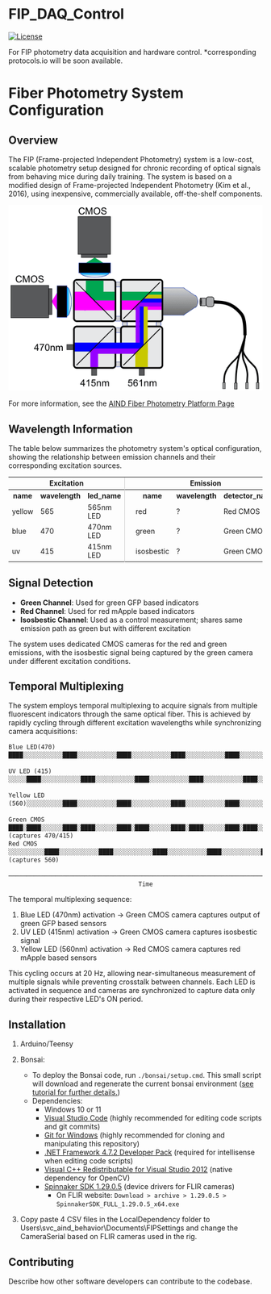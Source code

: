 # FIP_DAQ_Control

[![License](https://img.shields.io/badge/license-MIT-brightgreen)](LICENSE)

For FIP photometry data acquisition and hardware control.
*corresponding protocols.io will be soon available.

# Fiber Photometry System Configuration

## Overview

The FIP (Frame-projected Independent Photometry) system is a low-cost, scalable photometry setup designed for chronic recording of optical signals from behaving mice during daily training. The system is based on a modified design of Frame-projected Independent Photometry (Kim et al., 2016), using inexpensive, commercially available, off-the-shelf components.

![FIP System Light Path](assets/images/fip_light_path.png)

For more information, see the [AIND Fiber Photometry Platform Page](https://www.allenneuraldynamics.org/platforms/fiber-photometry)

## Wavelength Information

The table below summarizes the photometry system's optical configuration, showing the relationship between emission channels and their corresponding excitation sources.

<table>
  <tr>
    <th colspan="3">Excitation</th>
    <th style="border-left: 1px solid #ccc;"></th>
    <th colspan="3">Emission</th>
  </tr>
  <tr>
    <th>name</th>
    <th>wavelength</th>
    <th>led_name</th>
    <th style="border-left: 1px solid #ccc;"></th>
    <th>name</th>
    <th>wavelength</th>
    <th>detector_name</th>
  </tr>
  <tr>
    <td>yellow</td>
    <td>565</td>
    <td>565nm LED</td>
    <td style="border-left: 1px solid #ccc;"></td>
    <td>red</td>
    <td>?</td>
    <td>Red CMOS</td>
  </tr>
  <tr>
    <td>blue</td>
    <td>470</td>
    <td>470nm LED</td>
    <td style="border-left: 1px solid #ccc;"></td>
    <td>green</td>
    <td>?</td>
    <td>Green CMOS</td>
  </tr>
  <tr>
    <td>uv</td>
    <td>415</td>
    <td>415nm LED</td>
    <td style="border-left: 1px solid #ccc;"></td>
    <td>isosbestic</td>
    <td>?</td>
    <td>Green CMOS</td>
  </tr>
</table>

## Signal Detection

- **Green Channel**: Used for green GFP based indicators
- **Red Channel**: Used for red mApple based indicators
- **Isosbestic Channel**: Used as a control measurement; shares same emission path as green but with different excitation

The system uses dedicated CMOS cameras for the red and green emissions, with the isosbestic signal being captured by the green camera under different excitation conditions.

## Temporal Multiplexing

The system employs temporal multiplexing to acquire signals from multiple fluorescent indicators through the same optical fiber. This is achieved by rapidly cycling through different excitation wavelengths while synchronizing camera acquisitions:

```
Blue LED(470)   ████░░░░░░░░░░░████░░░░░░░░░░░████░░░░░░░░░░░████░░░░░░░░░░░████░░░░░░░░░░░

UV LED (415)    ░░░░░████░░░░░░░░░░░████░░░░░░░░░░░████░░░░░░░░░░░████░░░░░░░░░░░████░░░░░░

Yellow LED (560)░░░░░░░░░░████░░░░░░░░░░░████░░░░░░░░░░░████░░░░░░░░░░░████░░░░░░░░░░░████░

Green CMOS      ████░████░░░░░░████░████░░░░░░████░████░░░░░░████░████░░░░░░████░████░░░░░░  (captures 470/415)
Red CMOS        ░░░░░░░░░░████░░░░░░░░░░░████░░░░░░░░░░░████░░░░░░░░░░░████░░░░░░░░░░░████░  (captures 560)
                ───────────────────────────────────────────────────────────────────────────►
                                    Time
```

The temporal multiplexing sequence:
1. Blue LED (470nm) activation -> Green CMOS camera captures output of green GFP based sensors
2. UV LED (415nm) activation -> Green CMOS camera captures isosbestic signal
3. Yellow LED (560nm) activation -> Red CMOS camera captures red mApple based sensors

This cycling occurs at 20 Hz, allowing near-simultaneous measurement of multiple signals while preventing crosstalk between channels. Each LED is activated in sequence and cameras are synchronized to capture data only during their respective LED's ON period.

## Installation
1. Arduino/Teensy
2. Bonsai:
	- To deploy the Bonsai code, run `./bonsai/setup.cmd`. This small script will download and regenerate the current bonsai environment ([see tutorial for further details.](https://bonsai-rx.org/docs/articles/environments.html))
	- Dependencies:
		- Windows 10 or 11
		- [Visual Studio Code](https://code.visualstudio.com/) (highly recommended for editing code scripts and git commits)
		- [Git for Windows](https://gitforwindows.org/) (highly recommended for cloning and manipulating this repository)
		- [.NET Framework 4.7.2 Developer Pack](https://dotnet.microsoft.com/download/dotnet-framework/thank-you/net472-developer-pack-offline-installer) (required for intellisense when editing code scripts)
		- [Visual C++ Redistributable for Visual Studio 2012](https://www.microsoft.com/en-us/download/details.aspx?id=30679) (native dependency for OpenCV)
		- [Spinnaker SDK 1.29.0.5](https://www.flir.co.uk/support/products/spinnaker-sdk/#Downloads) (device drivers for FLIR cameras)
		  - On FLIR website: `Download > archive > 1.29.0.5 > SpinnakerSDK_FULL_1.29.0.5_x64.exe`

3. Copy paste 4 CSV files in the LocalDependency folder to Users\svc_aind_behavior\Documents\FIPSettings and change the CameraSerial based on FLIR cameras used in the rig.

## Contributing
Describe how other software developers can contribute to the codebase.

